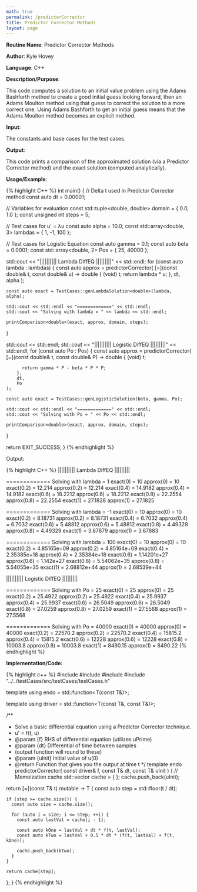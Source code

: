 ```yaml
---
math: true
permalink: /predictorCorrector
title: Predictor Corrector Methods
layout: page
---
```


**Routine Name**: Predictor Corrector Methods

**Author**: Kyle Hovey

**Language**: C++

**Description/Purpose**:

This code computes a solution to an initial value problem using the Adams Bashforth method to create a good initial guess looking forward, then an Adams Moulton method using that guess to correct the solution to a more correct one. Using Adams Bashforth to get an initial guess means that the Adams Moulton method becomes an explicit method.

**Input**:

The constants and base cases for the test cases.

**Output**:

This code prints a comparison of the approximated solution (via a Predictor Corrector method) and the exact solution (computed analytically).

**Usage/Example**:

{% highlight C++ %}
int main() {
  // Delta t used in Predictor Corrector method
  const auto dt = 0.00001;

  // Variables for evaluation
  const std::tuple<double, double> domain = { 0.0, 1.0 };
  const unsigned int steps = 5;

  // Test cases for u' = λu
  const auto alpha = 10.0;
  const std::array<double, 3> lambdas = { 1, -1, 100 };

  // Test cases for Logistic Equation
  const auto gamma = 0.1;
  const auto beta = 0.0001;
  const std::array<double, 2> Pos = { 25, 40000 };

  std::cout << "|||||||||| Lambda DiffEQ |||||||||" << std::endl;
  for (const auto lambda : lambdas) {
    const auto approx = predictorCorrector<double>(
        [=](const double& t, const double& u) -> double {
          (void) t;
          return lambda * u;
        },
        dt,
        alpha
    );

    const auto exact = TestCases::genLambdaSolution<double>(lambda, alpha);

    std::cout << std::endl << "=============" << std::endl;
    std::cout << "Solving with lambda = " << lambda << std::endl;

    printComparison<double>(exact, approx, domain, steps);
  }

  std::cout << std::endl;
  std::cout << "|||||||||| Logistic DiffEQ |||||||||" << std::endl;
  for (const auto Po : Pos) {
    const auto approx = predictorCorrector<double>(
        [=](const double& t, const double& P) -> double {
          (void) t;

          return gamma * P - beta * P * P;
        },
        dt,
        Po
    );

    const auto exact = TestCases::genLogisticSolution(beta, gamma, Po);

    std::cout << std::endl << "=============" << std::endl;
    std::cout << "Solving with Po = " << Po << std::endl;

    printComparison<double>(exact, approx, domain, steps);
  }

  return EXIT_SUCCESS;
}
{% endhighlight %}

Output:

{% highlight C++ %}
|||||||||| Lambda DiffEQ |||||||||

=============
Solving with lambda = 1
exact(0) = 10
approx(0) = 10
exact(0.2) = 12.214
approx(0.2) = 12.214
exact(0.4) = 14.9182
approx(0.4) = 14.9182
exact(0.6) = 18.2212
approx(0.6) = 18.2212
exact(0.8) = 22.2554
approx(0.8) = 22.2554
exact(1) = 27.1828
approx(1) = 27.1825

=============
Solving with lambda = -1
exact(0) = 10
approx(0) = 10
exact(0.2) = 8.18731
approx(0.2) = 8.18731
exact(0.4) = 6.7032
approx(0.4) = 6.7032
exact(0.6) = 5.48812
approx(0.6) = 5.48812
exact(0.8) = 4.49329
approx(0.8) = 4.49329
exact(1) = 3.67879
approx(1) = 3.67883

=============
Solving with lambda = 100
exact(0) = 10
approx(0) = 10
exact(0.2) = 4.85165e+09
approx(0.2) = 4.85164e+09
exact(0.4) = 2.35385e+18
approx(0.4) = 2.35384e+18
exact(0.6) = 1.14201e+27
approx(0.6) = 1.142e+27
exact(0.8) = 5.54062e+35
approx(0.8) = 5.54055e+35
exact(1) = 2.68812e+44
approx(1) = 2.68539e+44

|||||||||| Logistic DiffEQ |||||||||

=============
Solving with Po = 25
exact(0) = 25
approx(0) = 25
exact(0.2) = 25.4922
approx(0.2) = 25.4922
exact(0.4) = 25.9937
approx(0.4) = 25.9937
exact(0.6) = 26.5049
approx(0.6) = 26.5049
exact(0.8) = 27.0259
approx(0.8) = 27.0259
exact(1) = 27.5568
approx(1) = 27.5568

=============
Solving with Po = 40000
exact(0) = 40000
approx(0) = 40000
exact(0.2) = 22570.2
approx(0.2) = 22570.2
exact(0.4) = 15815.2
approx(0.4) = 15815.2
exact(0.6) = 12228
approx(0.6) = 12228
exact(0.8) = 10003.8
approx(0.8) = 10003.8
exact(1) = 8490.15
approx(1) = 8490.22
{% endhighlight %}

**Implementation/Code:**

{% highlight c++ %}
#include <iostream>
#include <vector>
#include <array>
#include "../../testCases/src/testCases/testCases.h"

template <typename T>
using endo = std::function<T(const T&)>;

template <typename T>
using driver = std::function<T(const T&, const T&)>;

/**
 * Solve a basic differential equation using a Predictor Corrector technique.
 *  u' = f(t, u)
 * @param {f} RHS of differential equation (utilizes uPrime)
 * @param {dt} Differential of time between samples
 *  (output function will round to these)
 * @param {uInit} Initial value of u(0)
 * @return Function that gives you the output at time t
 */
template <typename T>
endo<T> predictorCorrector(
    const driver<T>& f,
    const T& dt,
    const T& uInit
) {
  // Memoization cache
  std::vector<T> cache = { };
  cache.push_back(uInit);

  return [=](const T& t) mutable -> T {
    const auto step = std::floor(t / dt);

    if (step >= cache.size()) {
      const auto size = cache.size();

      for (auto i = size; i <= step; ++i) {
        const auto lastVal = cache[i - 1];

        const auto kOne = lastVal + dt * f(t, lastVal);
        const auto kTwo = lastVal + 0.5 * dt * (f(t, lastVal) + f(t, kOne));

        cache.push_back(kTwo);
      }
    }

    return cache[step];
  };
}
{% endhighlight %}
